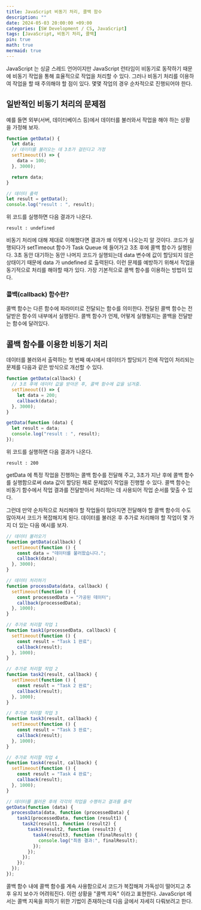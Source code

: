 ```yaml
---
title: JavaScript 비동기 처리, 콜백 함수
description: ""
date: 2024-05-03 20:00:00 +09:00
categories: [SW Development / CS, JavaScript]
tags: [JavaScript, 비동기 처리, 콜백]
pin: true
math: true
mermaid: true
---
```


JavaScript 는 싱글 스레드 언어이지만 JavaScript 런타임이 비동기로 동작하기 때문에 비동기 작업을 통해 효율적으로 작업을 처리할 수 있다.
그러나 비동기 처리를 이용하여 작업을 할 때 주의해야 할 점이 있다. 몇몇 작업의 경우 순차적으로 진행되어야 한다.

## **일반적인 비동기 처리의 문제점**

예를 들면 외부(서버, 데이터베이스 등)에서 데이터를 불러와서 작업을 해야 하는 상황을 가정해 보자.

```js
function getData() {
  let data;
  // 데이터를 불러오는 데 3초가 걸린다고 가정
  setTimeout(() => {
    data = 100;
  }, 3000);

  return data;
}

// 데이터 출력
let result = getData();
console.log("result : ", result);
```

위 코드를 실행하면 다음 결과가 나온다.

```
result : undefined
```

비동기 처리에 대해 제대로 이해했다면 결과가 왜 이렇게 나오는지 알 것이다. 코드가 실행되다가 setTimeout 함수가 Task Queue 에 들어가고
3초 후에 콜백 함수가 실행된다. 3초 동안 대기하는 동안 나머지 코드가 실행되는데 data 변수에 값이 할당되지 않은 상태이기 때문에 data 가 undefined 로 출력된다.
이런 문제를 예방하기 위해서 작업을 동기적으로 처리를 해야할 때가 있다. 가장 기본적으로 콜백 함수를 이용하는 방법이 있다.

### **콜백(callback) 함수란?**

콜백 함수는 다른 함수에 파라미터로 전달되는 함수를 의미한다. 전달된 콜백 함수는 전달받은 함수의 내부에서 실행된다. 콜백 함수가 언제, 어떻게 실행될지는 콜백을 전달받는 함수에 달려있다.

## **콜백 함수를 이용한 비동기 처리**

데이터를 불러와서 출력하는 첫 번째 예시에서 데이터가 할당되기 전에 작업이 처리되는 문제를 다음과 같은 방식으로 개선할 수 있다.

```js
function getData(callback) {
  // 3초 후에 데이터 값을 받아온 후, 콜백 함수에 값을 넘겨줌.
  setTimeout(() => {
    let data = 200;
    callback(data);
  }, 3000);
}

getData(function (data) {
  let result = data;
  console.log("result : ", result);
});
```

위 코드를 실행하면 다음 결과가 나온다.

```
result : 200
```

getData 에 특정 작업을 진행하는 콜백 함수를 전달해 주고, 3초가 지난 후에 콜백 함수를 실행함으로써 data 값이 할당된 채로 문제없이 작업을 진행할 수 있다. 콜백 함수는 비동기 함수에서 작업 결과를 전달받아서 처리하는 데 사용되어 작업 순서를 맞출 수 있다.

그런데 만약 순차적으로 처리해야 할 작업들이 많아지면 전달해야 할 콜백 함수의 수도 많아져서 코드가 복잡해지게 된다. 데이터를 불러온 후 추가로 처리해야 할 작업이 몇 가지 더 있는 다음 예시를 보자.

```js
// 데이터 불러오기
function getData(callback) {
  setTimeout(function () {
    const data = "데이터를 불러왔습니다.";
    callback(data);
  }, 3000);
}

// 데이터 처리하기
function processData(data, callback) {
  setTimeout(function () {
    const processedData = "가공된 데이터";
    callback(processedData);
  }, 1000);
}

// 추가로 처리할 작업 1
function task1(processedData, callback) {
  setTimeout(function () {
    const result = "Task 1 완료";
    callback(result);
  }, 1000);
}

// 추가로 처리할 작업 2
function task2(result, callback) {
  setTimeout(function () {
    const result = "Task 2 완료";
    callback(result);
  }, 1000);
}

// 추가로 처리할 작업 3
function task3(result, callback) {
  setTimeout(function () {
    const result = "Task 3 완료";
    callback(result);
  }, 1000);
}

// 추가로 처리할 작업 4
function task4(result, callback) {
  setTimeout(function () {
    const result = "Task 4 완료";
    callback(result);
  }, 1000);
}

// 데이터를 불러온 후에 각각의 작업을 수행하고 결과를 출력
getData(function (data) {
  processData(data, function (processedData) {
    task1(processedData, function (result1) {
      task2(result1, function (result2) {
        task3(result2, function (result3) {
          task4(result3, function (finalResult) {
            console.log("최종 결과:", finalResult);
          });
        });
      });
    });
  });
});
```

콜백 함수 내에 콜백 함수를 계속 사용함으로서 코드가 복잡해져 가독성이 떨어지고 추후 유지 보수가 어려워진다. 이런 상황을 "콜백 지옥" 이라고 표현한다. JavaScript 에서는 콜백 지옥을 피하기 위한 기법이 존재하는데 다음 글에서 자세히 다뤄보려고 한다.
